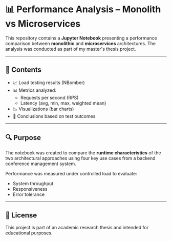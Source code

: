 # 📊 Performance Analysis – Monolith vs Microservices

This repository contains a **Jupyter Notebook** presenting a performance comparison between **monolithic** and **microservices** architectures. The analysis was conducted as part of my master's thesis project.

---

## 📘 Contents

- 📈 Load testing results (NBomber)
- 📊 Metrics analyzed:
  - Requests per second (RPS)
  - Latency (avg, min, max, weighted mean)
- 📉 Visualizations (bar charts)
- 🧠 Conclusions based on test outcomes

---

## 🔍 Purpose

The notebook was created to compare the **runtime characteristics** of the two architectural approaches using four key use cases from a backend conference management system.

Performance was measured under controlled load to evaluate:
- System throughput
- Responsiveness
- Error tolerance

---

## 📄 License

This project is part of an academic research thesis and intended for educational purposes.
